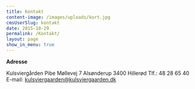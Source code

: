 ```yaml
---
title: Kontakt
content-image: /images/uploads/kort.jpg
cmsUserSlug: kontakt
date: 2015-10-29 
permalink: /Kontakt/
layout: page
show_in_menu: true
---
```


**Adresse**

Kulsviergården
Pibe Møllevej 7
Alsønderup
3400 Hillerød
Tlf.: 48 28 65 40
E-mail: kulsviergaarden@kulsviergaarden.dk
